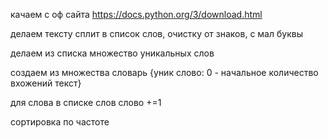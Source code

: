 
качаем с оф сайта https://docs.python.org/3/download.html

делаем тексту сплит в список слов, очистку от знаков, с мал буквы

делаем из списка множество уникальных слов

создаем из множества словарь {уник слово: 0 - начальное количество вхожений текст}

для слова в списке слов
слово +=1

сортировка по частоте












